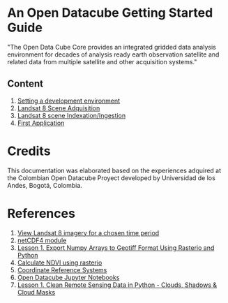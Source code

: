 # An Open Datacube Getting Started Guide

"The Open Data Cube Core provides an integrated gridded data analysis environment for decades of analysis ready earth observation satellite and related data from multiple satellite and other acquisition systems."

## Content

1. [Setting a development environment](https://github.com/DonAurelio/manuals/blob/master/open-datacube/1.geting_started.md)
2. [Landsat 8 Scene Adquisition](https://github.com/DonAurelio/manuals/blob/master/open-datacube/2.scene_adquisition.md)
3. [Landsat 8 scene Indexation/Ingestion](https://github.com/DonAurelio/manuals/blob/master/open-datacube/3.product_creation.md)
4. [First Application](https://github.com/DonAurelio/manuals/blob/master/open-datacube/4.inspect_datacube_data.md)

# Credits

This documentation was elaborated based on the experiences adquired at the Colombian Open Datacube Proyect developed by Universidad de los Andes, Bogotá, Colombia.

# References 

1. [View Landsat 8 imagery for a chosen time period](http://geoscienceaustralia.github.io/digitalearthau/notebooks/09_Workflows/RetrieveLandsat8ViewAndExport.html)
2. [netCDF4 module](https://unidata.github.io/netcdf4-python/netCDF4/index.html)
3. [Lesson 1. Export Numpy Arrays to Geotiff Format Using Rasterio and Python](https://www.earthdatascience.org/courses/earth-analytics-python/multispectral-remote-sensing-in-python/export-numpy-array-to-geotiff-in-python/)
4. [Calculate NDVI using rasterio](http://www.loicdutrieux.net/pyLandsat/NDVI_calc.html)
5. [Coordinate Reference Systems](https://docs.qgis.org/testing/en/docs/gentle_gis_introduction/coordinate_reference_systems.html)
6. [Open Datacube Jupyter Notebooks](https://datacube-core.readthedocs.io/en/stable/user/guide.html)
7. [Lesson 1. Clean Remote Sensing Data in Python - Clouds, Shadows & Cloud Masks](https://www.earthdatascience.org/courses/earth-analytics-python/multispectral-remote-sensing-modis/cloud-masks-with-spectral-data-python/)